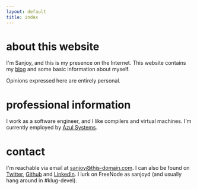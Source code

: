 ```yaml
---
layout: default
title: index
---
```


# about this website

I'm Sanjoy, and this is my presence on the Internet.  This website
contains my [blog][blog] and some basic information about myself.

Opinions expressed here are entirely personal.

# professional information

I work as a software engineer, and I like compilers and virtual
machines.  I'm currently employed by [Azul Systems][azul].

# contact

I'm reachable via email at <span
class="contact">sanjoy@this-domain.com</span>. I can also be found on
[Twitter][twitter], [Github][github] and [LinkedIn][linkedin]. I lurk
on FreeNode as <span class="contact">sanjoyd</span> (and usually hang
around in <span class="contact">#klug-devel</span>).

[azul]: <http://azulsystems.com>
[blog]: </blog.html>
[linkedin]: <http://in.linkedin.com/in/sanjoydas>
[twitter]: <http://twitter.com/SCombinator>
[github]: <http://github.com/sanjoy>
[resume]: <https://github.com/sanjoy/resume/blob/master/Resume-SanjoyDas.pdf?raw=true>
